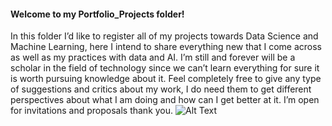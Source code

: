 #### Welcome to my Portfolio_Projects folder! 
In this folder I’d like to register all of my projects towards Data Science and Machine Learning, here I intend to share everything new that I come across as well as my practices with data and AI. I’m still and forever will be a scholar in the field of technology since we can’t learn everything for sure it is worth pursuing knowledge about it. Feel completely free to give any type of suggestions and critics about my work, I do need them to get different perspectives about what I am doing and how can I get better at it. I’m open for invitations and proposals thank you.
![Alt Text](https://64.media.tumblr.com/71782c1f7f684bb4a3aef209a40c2fec/3db856c475e49880-2c/s640x960/5eb50154f1861b2336a3443fdee04041420490bd.gifv) 

